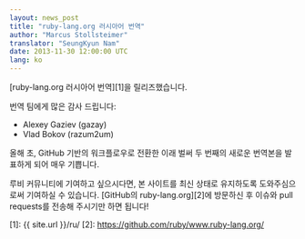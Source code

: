 ```yaml
---
layout: news_post
title: "ruby-lang.org 러시아어 번역"
author: "Marcus Stollsteimer"
translator: "SeungKyun Nam"
date: 2013-11-30 12:00:00 UTC
lang: ko
---
```


[ruby-lang.org 러시아어 번역][1]을 릴리즈했습니다.

번역 팀에게 많은 감사 드립니다:

 * Alexey Gaziev (gazay)
 * Vlad Bokov (razum2um)

올해 초, GitHub 기반의 워크플로우로 전환한 이래 벌써 두 번째의 새로운 번역본을 발표하게 되어 매우 기쁩니다.

루비 커뮤니티에 기여하고 싶으시다면, 본 사이트를 최신 상태로 유지하도록 도와주심으로써 기여하실 수 있습니다.
[GitHub의 ruby-lang.org][2]에 방문하신 후 이슈와 pull requests를 전송해 주시기만 하면 됩니다!



[1]: {{ site.url }}/ru/
[2]: https://github.com/ruby/www.ruby-lang.org/
